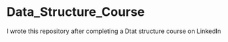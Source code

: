 # Data_Structure_Course
I wrote this repository after completing a Dtat structure course on LinkedIn
